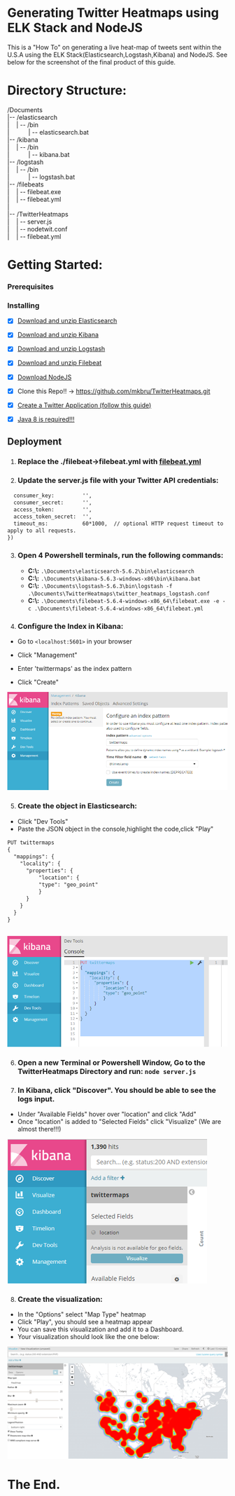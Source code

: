 # Generating Twitter Heatmaps using ELK Stack and NodeJS
This is a "How To" on generating a live heat-map of tweets sent within the U.S.A using the ELK Stack(Elasticsearch,Logstash,Kibana) and NodeJS.
See below for the screenshot of the final product of this guide.

# Directory Structure:
  
  /Documents
  <br/>
  |--    /elasticsearch
  <br/>
  |&nbsp;&nbsp;&nbsp;   | -- /bin
  <br/>
  |&nbsp;&nbsp;&nbsp;&nbsp;&nbsp;&nbsp;&nbsp;&nbsp;&nbsp;&nbsp;  | -- elasticsearch.bat
  <br/>
  |--    /kibana
  <br/>
  |&nbsp;&nbsp;&nbsp;   | -- /bin
  <br/>
  |&nbsp;&nbsp;&nbsp;&nbsp;&nbsp;&nbsp;&nbsp;&nbsp;&nbsp;&nbsp;  | -- kibana.bat
  <br/>
  |--    /logstash
  <br/>
  |&nbsp;&nbsp;&nbsp;   | -- /bin
  <br/>
  |&nbsp;&nbsp;&nbsp;&nbsp;&nbsp;&nbsp;&nbsp;&nbsp;&nbsp;&nbsp;  | -- logstash.bat
  <br/>
  |--    /filebeats
  <br/>
  |&nbsp;&nbsp;&nbsp;   | -- filebeat.exe
  <br/>
  |&nbsp;&nbsp;&nbsp;   | -- filebeat.yml
  <br/>
  |
  <br/>
  |--    /TwitterHeatmaps
  <br/>
  |&nbsp;&nbsp;&nbsp;   | -- server.js
  <br/>
  |&nbsp;&nbsp;&nbsp;   | -- nodetwit.conf
  <br/>
  |&nbsp;&nbsp;&nbsp;   | -- filebeat.yml

# Getting Started:

### Prerequisites

### Installing

  - [x] [Download and unzip Elasticsearch](https://www.elastic.co/downloads/elasticsearch)
  
  - [x] [Download and unzip Kibana](https://www.elastic.co/downloads/kibana)
  
  - [x] [Download and unzip Logstash](https://www.elastic.co/downloads/logstash)
  
  - [x] [Download and unzip Filebeat](https://www.elastic.co/downloads/beats/filebeat)
  
  - [x] [Download NodeJS](https://nodejs.org/en/download/)
  
  - [x] Clone this Repo!! -> https://github.com/mkbru/TwitterHeatmaps.git
  
  - [x] [Create a Twitter Application (follow this guide)](http://docs.inboundnow.com/guide/create-twitter-application/)
  
  - [x] [Java 8 is required!!!](http://www.oracle.com/technetwork/java/javase/downloads/jre8-downloads-2133155.html)
  
 ## Deployment
 
  1. ### <b>Replace the ./filebeat->filebeat.yml with [filebeat.yml](https://github.com/mikebrusilov/TwitterHeatmaps/blob/master/filebeat.yml)</b>
  
  2. ### Update the server.js file with your Twitter API credentials:
  
  ```var T = new Twit({
    consumer_key:         '',
    consumer_secret:      '',
    access_token:         '',
    access_token_secret:  '',
    timeout_ms:           60*1000,  // optional HTTP request timeout to apply to all requests.
})
```

3. ### Open 4 Powershell terminals, run the following commands: 
    
   - <b>C:\\:</b> `.\Documents\elasticsearch-5.6.2\bin\elasticsearch`
   - <b>C:\\:</b> `.\Documents\kibana-5.6.3-windows-x86\bin\kibana.bat`
   - <b>C:\\:</b> `.\Documents\logstash-5.6.3\bin\logstash -f .\Documents\TwitterHeatmaps\twitter_heatmaps_logstash.conf`
   - <b>C:\\:</b> `.\Documents\filebeat-5.6.4-windows-x86_64\filebeat.exe -e -c .\Documents\filebeat-5.6.4-windows-x86_64\filebeat.yml`

4. ### Configure the Index in Kibana:

* Go to `<localhost:5601>` in your browser 

* Click "Management" 

* Enter 'twittermaps' as the index pattern

* Click "Create"
    

![alt text](https://github.com/mikebrusilov/TwitterHeatmaps/blob/master/CreateIndexPatter.PNG)

5. ### Create the object in Elasticsearch: 

* Click "Dev Tools" 
* Paste the JSON object in the console,highlight the code,click "Play"


```
PUT twittermaps
{
  "mappings": {
    "locality": {
      "properties": {
          "location": {
          "type": "geo_point"
          }
      }
    }
  }
}


```

![alt text](https://github.com/mikebrusilov/TwitterHeatmaps/blob/master/CreateESObject.PNG)

6. ### Open a new Terminal or Powershell Window, Go to the TwitterHeatmaps Directory and run: `node server.js`

7. ### In Kibana, click "Discover". You should be able to see the logs input.

* Under "Available Fields" hover over "location" and click "Add"
* Once "location" is added to "Selected Fields" click "Visualize" (We are almost there!!!)

![alt text](https://github.com/mikebrusilov/TwitterHeatmaps/blob/master/GeoLocationField.PNG)

8. ### Create the visualization:

* In the "Options" select "Map Type" heatmap
* Click "Play", you should see a heatmap appear
* You can save this visualization and add it to a Dashboard.
* Your visualization should look like the one below:

![alt text](https://github.com/mikebrusilov/TwitterHeatmaps/blob/master/HeatMap.PNG)

# The End.


